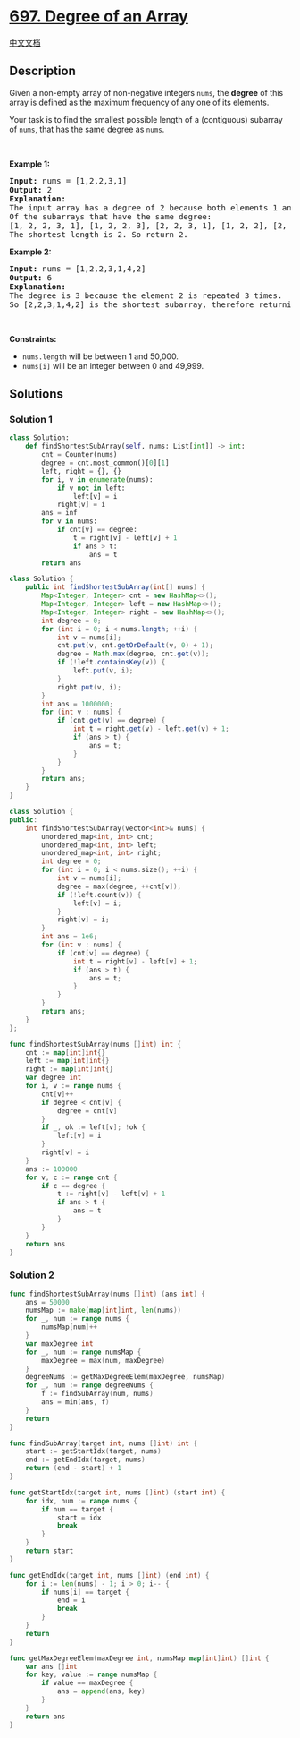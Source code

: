 # [697. Degree of an Array](https://leetcode.com/problems/degree-of-an-array)

[中文文档](./solution/0600-0699/0697.Degree%20of%20an%20Array/README.md)

<!-- tags:Array,Hash Table -->

## Description

<p>Given a non-empty array of non-negative integers <code>nums</code>, the <b>degree</b> of this array is defined as the maximum frequency of any one of its elements.</p>

<p>Your task is to find the smallest possible length of a (contiguous) subarray of <code>nums</code>, that has the same degree as <code>nums</code>.</p>

<p>&nbsp;</p>
<p><strong class="example">Example 1:</strong></p>

<pre>
<strong>Input:</strong> nums = [1,2,2,3,1]
<strong>Output:</strong> 2
<strong>Explanation:</strong> 
The input array has a degree of 2 because both elements 1 and 2 appear twice.
Of the subarrays that have the same degree:
[1, 2, 2, 3, 1], [1, 2, 2, 3], [2, 2, 3, 1], [1, 2, 2], [2, 2, 3], [2, 2]
The shortest length is 2. So return 2.
</pre>

<p><strong class="example">Example 2:</strong></p>

<pre>
<strong>Input:</strong> nums = [1,2,2,3,1,4,2]
<strong>Output:</strong> 6
<strong>Explanation:</strong> 
The degree is 3 because the element 2 is repeated 3 times.
So [2,2,3,1,4,2] is the shortest subarray, therefore returning 6.
</pre>

<p>&nbsp;</p>
<p><strong>Constraints:</strong></p>

<ul>
	<li><code>nums.length</code> will be between 1 and 50,000.</li>
	<li><code>nums[i]</code> will be an integer between 0 and 49,999.</li>
</ul>

## Solutions

### Solution 1

<!-- tabs:start -->

```python
class Solution:
    def findShortestSubArray(self, nums: List[int]) -> int:
        cnt = Counter(nums)
        degree = cnt.most_common()[0][1]
        left, right = {}, {}
        for i, v in enumerate(nums):
            if v not in left:
                left[v] = i
            right[v] = i
        ans = inf
        for v in nums:
            if cnt[v] == degree:
                t = right[v] - left[v] + 1
                if ans > t:
                    ans = t
        return ans
```

```java
class Solution {
    public int findShortestSubArray(int[] nums) {
        Map<Integer, Integer> cnt = new HashMap<>();
        Map<Integer, Integer> left = new HashMap<>();
        Map<Integer, Integer> right = new HashMap<>();
        int degree = 0;
        for (int i = 0; i < nums.length; ++i) {
            int v = nums[i];
            cnt.put(v, cnt.getOrDefault(v, 0) + 1);
            degree = Math.max(degree, cnt.get(v));
            if (!left.containsKey(v)) {
                left.put(v, i);
            }
            right.put(v, i);
        }
        int ans = 1000000;
        for (int v : nums) {
            if (cnt.get(v) == degree) {
                int t = right.get(v) - left.get(v) + 1;
                if (ans > t) {
                    ans = t;
                }
            }
        }
        return ans;
    }
}
```

```cpp
class Solution {
public:
    int findShortestSubArray(vector<int>& nums) {
        unordered_map<int, int> cnt;
        unordered_map<int, int> left;
        unordered_map<int, int> right;
        int degree = 0;
        for (int i = 0; i < nums.size(); ++i) {
            int v = nums[i];
            degree = max(degree, ++cnt[v]);
            if (!left.count(v)) {
                left[v] = i;
            }
            right[v] = i;
        }
        int ans = 1e6;
        for (int v : nums) {
            if (cnt[v] == degree) {
                int t = right[v] - left[v] + 1;
                if (ans > t) {
                    ans = t;
                }
            }
        }
        return ans;
    }
};
```

```go
func findShortestSubArray(nums []int) int {
	cnt := map[int]int{}
	left := map[int]int{}
	right := map[int]int{}
	var degree int
	for i, v := range nums {
		cnt[v]++
		if degree < cnt[v] {
			degree = cnt[v]
		}
		if _, ok := left[v]; !ok {
			left[v] = i
		}
		right[v] = i
	}
	ans := 100000
	for v, c := range cnt {
		if c == degree {
			t := right[v] - left[v] + 1
			if ans > t {
				ans = t
			}
		}
	}
	return ans
}
```

<!-- tabs:end -->

### Solution 2

<!-- tabs:start -->

```go
func findShortestSubArray(nums []int) (ans int) {
	ans = 50000
	numsMap := make(map[int]int, len(nums))
	for _, num := range nums {
		numsMap[num]++
	}
	var maxDegree int
	for _, num := range numsMap {
		maxDegree = max(num, maxDegree)
	}
	degreeNums := getMaxDegreeElem(maxDegree, numsMap)
	for _, num := range degreeNums {
		f := findSubArray(num, nums)
		ans = min(ans, f)
	}
	return
}

func findSubArray(target int, nums []int) int {
	start := getStartIdx(target, nums)
	end := getEndIdx(target, nums)
	return (end - start) + 1
}

func getStartIdx(target int, nums []int) (start int) {
	for idx, num := range nums {
		if num == target {
			start = idx
			break
		}
	}
	return start
}

func getEndIdx(target int, nums []int) (end int) {
	for i := len(nums) - 1; i > 0; i-- {
		if nums[i] == target {
			end = i
			break
		}
	}
	return
}

func getMaxDegreeElem(maxDegree int, numsMap map[int]int) []int {
	var ans []int
	for key, value := range numsMap {
		if value == maxDegree {
			ans = append(ans, key)
		}
	}
	return ans
}
```

<!-- tabs:end -->

<!-- end -->
